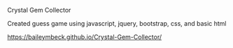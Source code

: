 Crystal Gem Collector

Created guess game using javascript, jquery, bootstrap, css, and basic html

https://baileymbeck.github.io/Crystal-Gem-Collector/
